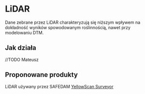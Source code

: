 # LiDAR
Dane zebrane przez LiDAR charakteryzują się niższym wpływem na dokładność wyników spowodowanym roślinnością, nawet przy modelowaniu DTM.

## Jak działa

//TODO Mateusz

## Proponowane produkty

LiDAR używany przez SAFEDAM [YellowScan Surveyor](yellowscan.md)

